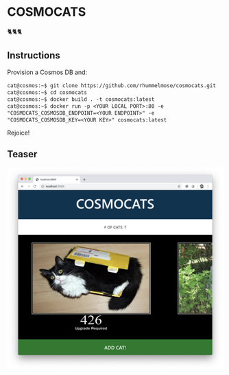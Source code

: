 # COSMOCATS
🐈🐈🐈
## Instructions
Provision a Cosmos DB and:
```console
cat@cosmos:~$ git clone https://github.com/rhummelmose/cosmocats.git
cat@cosmos:~$ cd cosmocats
cat@cosmos:~$ docker build . -t cosmocats:latest
cat@cosmos:~$ docker run -p <YOUR LOCAL PORT>:80 -e "COSMOCATS_COSMOSDB_ENDPOINT=<YOUR ENDPOINT>" -e "COSMOCATS_COSMOSDB_KEY=<YOUR KEY>" cosmocats:latest
```
Rejoice!
## Teaser
![Screenshot](https://raw.githubusercontent.com/rhummelmose/cosmocats/master/resources/screenshot.png)
